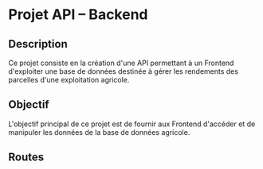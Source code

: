 # Projet API – Backend

## Description

Ce projet consiste en la création d'une API permettant à un Frontend d'exploiter une base de données 
destinée à gérer les rendements des parcelles d'une exploitation agricole.

## Objectif

L'objectif principal de ce projet est de fournir aux Frontend d'accéder et de manipuler les données de la base de données agricole.

## Routes



